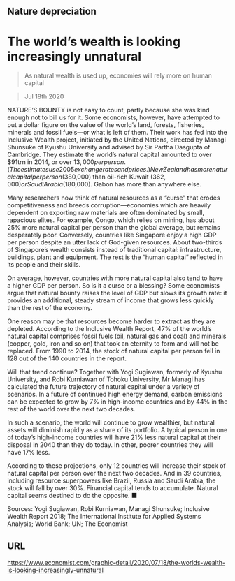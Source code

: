## Nature depreciation

# The world’s wealth is looking increasingly unnatural

> As natural wealth is used up, economies will rely more on human capital

> Jul 18th 2020

NATURE’S BOUNTY is not easy to count, partly because she was kind enough not to bill us for it. Some economists, however, have attempted to put a dollar figure on the value of the world’s land, forests, fisheries, minerals and fossil fuels—or what is left of them. Their work has fed into the Inclusive Wealth project, initiated by the United Nations, directed by Managi Shunsuke of Kyushu University and advised by Sir Partha Dasgupta of Cambridge. They estimate the world’s natural capital amounted to over $91trn in 2014, or over $13,000 per person. (The estimates use 2005 exchange rates and prices.) New Zealand has more natural capital per person ($380,000) than oil-rich Kuwait ($362,000) or Saudi Arabia ($180,000). Gabon has more than anywhere else.

Many researchers now think of natural resources as a “curse” that erodes competitiveness and breeds corruption—economies which are heavily dependent on exporting raw materials are often dominated by small, rapacious elites. For example, Congo, which relies on mining, has about 25% more natural capital per person than the global average, but remains desperately poor. Conversely, countries like Singapore enjoy a high GDP per person despite an utter lack of God-given resources. About two-thirds of Singapore’s wealth consists instead of traditional capital: infrastructure, buildings, plant and equipment. The rest is the “human capital” reflected in its people and their skills.

On average, however, countries with more natural capital also tend to have a higher GDP per person. So is it a curse or a blessing? Some economists argue that natural bounty raises the level of GDP but slows its growth rate: it provides an additional, steady stream of income that grows less quickly than the rest of the economy.

One reason may be that resources become harder to extract as they are depleted. According to the Inclusive Wealth Report, 47% of the world’s natural capital comprises fossil fuels (oil, natural gas and coal) and minerals (copper, gold, iron and so on) that took an eternity to form and will not be replaced. From 1990 to 2014, the stock of natural capital per person fell in 128 out of the 140 countries in the report.

Will that trend continue? Together with Yogi Sugiawan, formerly of Kyushu University, and Robi Kurniawan of Tohoku University, Mr Managi has calculated the future trajectory of natural capital under a variety of scenarios. In a future of continued high energy demand, carbon emissions can be expected to grow by 7% in high-income countries and by 44% in the rest of the world over the next two decades. 

In such a scenario, the world will continue to grow wealthier, but natural assets will diminish rapidly as a share of its portfolio. A typical person in one of today’s high-income countries will have 21% less natural capital at their disposal in 2040 than they do today. In other, poorer countries they will have 17% less.

According to these projections, only 12 countries will increase their stock of natural capital per person over the next two decades. And in 39 countries, including resource superpowers like Brazil, Russia and Saudi Arabia, the stock will fall by over 30%. Financial capital tends to accumulate. Natural capital seems destined to do the opposite. ■

Sources: Yogi Sugiawan, Robi Kurniawan, Managi Shunsuke; Inclusive Wealth Report 2018; The International Institute for Applied Systems Analysis; World Bank; UN; The Economist

## URL

https://www.economist.com/graphic-detail/2020/07/18/the-worlds-wealth-is-looking-increasingly-unnatural
